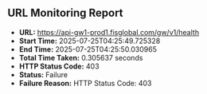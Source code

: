## URL Monitoring Report

- **URL:** https://api-gw1-prod1.fisglobal.com/gw/v1/health
- **Start Time:** 2025-07-25T04:25:49.725328
- **End Time:** 2025-07-25T04:25:50.030965
- **Total Time Taken:** 0.305637 seconds
- **HTTP Status Code:** 403
- **Status:** Failure
- **Failure Reason:** HTTP Status Code: 403

